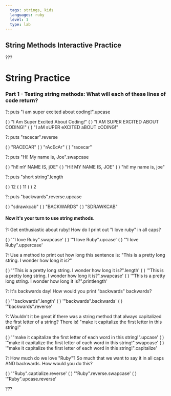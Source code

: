 ```yaml
---
  tags: strings, kids
  languages: ruby
  level: 1
  type: lab
---
```


## String Methods Interactive Practice
???
# String Practice
### Part 1 - Testing string methods: What will each of these lines of code return?

?: puts "i am super excited about coding!".upcase

( ) "I Am Super Excited About Coding!"
( ) "I AM SUPER EXCITED ABOUT CODING!"
( ) "I aM sUPER eXCITED aBOUT cODING!"

?: puts "racecar".reverse

( ) "RACECAR"
( ) "rAcEcAr"
( ) "racecar"

?: puts "Hi! My name is, Joe".swapcase

( ) "hI! mY NAME IS, jOE"
( ) "HI! MY NAME IS, JOE"
( ) "hi! my name is, joe"


?: puts "short string".length

( ) 12
( ) 11
( ) 2

?: puts "backwards".reverse.upcase

( ) "sdrawkcab"
( ) "BACKWARDS"
( ) "SDRAWKCAB"

#### Now it's your turn to use string methods. 
?: Get enthusiastic about ruby! How do I print out "I love ruby" in all caps?

( ) '"I love Ruby".swapcase'
( ) '"I love Ruby".upcase'
( ) '"I love Ruby".uppercase'

?: Use a method to print out how long this sentence is: "This is a pretty long string. I wonder how long it is?"
 
( ) '"This is a pretty long string. I wonder how long it is?".length'
( ) '"This is a pretty long string. I wonder how long it is?".swapcase'
( ) '"This is a pretty long string. I wonder how long it is?".printlength'

?: It's backwards day! How would you print "backwards" backwards?

( ) '"backwards".length'
( ) '"backwards".backwards'
( ) '"backwards".reverse'

?: Wouldn't it be great if there was a string method that always capitalized the first letter of a string? There is! "make it capitalize the first letter in this string!"

( ) '"make it capitalize the first letter of each word in this string!".upcase'
( ) '"make it capitalize the first letter of each word in this string!".swapcase'
( ) '"make it capitalize the first letter of each word in this string!".capitalize'

?: How much do we love "Ruby"? So much that we want to say it in all caps AND backwards. How would you do this?

( ) '"Ruby".captialize.reverse'
( ) '"Ruby".reverse.swapcase'
( ) '"Ruby".upcase.reverse'

???
